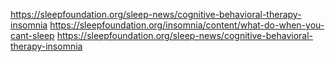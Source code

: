 https://sleepfoundation.org/sleep-news/cognitive-behavioral-therapy-insomnia
https://sleepfoundation.org/insomnia/content/what-do-when-you-cant-sleep
https://sleepfoundation.org/sleep-news/cognitive-behavioral-therapy-insomnia
